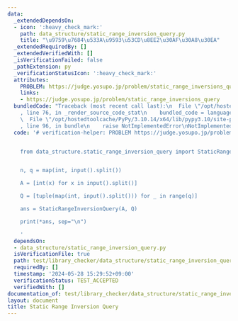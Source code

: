```yaml
---
data:
  _extendedDependsOn:
  - icon: ':heavy_check_mark:'
    path: data_structure/static_range_inversion_query.py
    title: "\u9759\u7684\u533A\u9593\u53CD\u8EE2\u30AF\u30A8\u30EA"
  _extendedRequiredBy: []
  _extendedVerifiedWith: []
  _isVerificationFailed: false
  _pathExtension: py
  _verificationStatusIcon: ':heavy_check_mark:'
  attributes:
    PROBLEM: https://judge.yosupo.jp/problem/static_range_inversions_query
    links:
    - https://judge.yosupo.jp/problem/static_range_inversions_query
  bundledCode: "Traceback (most recent call last):\n  File \"/opt/hostedtoolcache/PyPy/3.10.14/x64/lib/pypy3.10/site-packages/onlinejudge_verify/documentation/build.py\"\
    , line 76, in _render_source_code_stat\n    bundled_code = language.bundle(\n\
    \  File \"/opt/hostedtoolcache/PyPy/3.10.14/x64/lib/pypy3.10/site-packages/onlinejudge_verify/languages/python.py\"\
    , line 96, in bundle\n    raise NotImplementedError\nNotImplementedError\n"
  code: '# verification-helper: PROBLEM https://judge.yosupo.jp/problem/static_range_inversions_query


    from data_structure.static_range_inversion_query import StaticRangeInversionQuery


    n, q = map(int, input().split())

    A = [int(x) for x in input().split()]

    Q = [tuple(map(int, input().split())) for _ in range(q)]

    ans = StaticRangeInversionQuery(A, Q)

    print(*ans, sep="\n")

    '
  dependsOn:
  - data_structure/static_range_inversion_query.py
  isVerificationFile: true
  path: test/library_checker/data_structure/static_range_inversion_query.test.py
  requiredBy: []
  timestamp: '2024-05-28 15:29:52+09:00'
  verificationStatus: TEST_ACCEPTED
  verifiedWith: []
documentation_of: test/library_checker/data_structure/static_range_inversion_query.test.py
layout: document
title: Static Range Inversion Query
---
```

